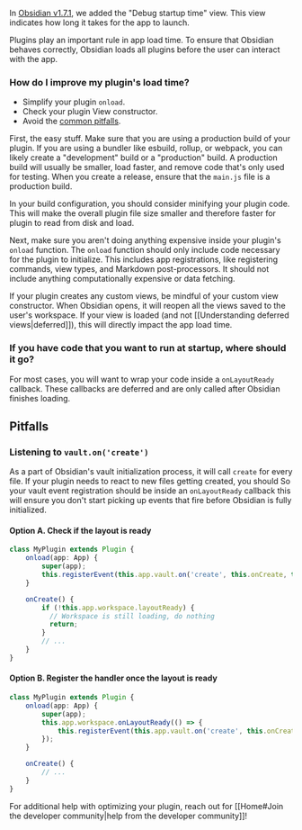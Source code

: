 In [Obsidian v1.7.1](https://obsidian.md/changelog/2024-08-27-desktop-v1.7.1/), we added the "Debug startup time" view. This view indicates how long it takes for the app to launch.

Plugins play an important rule in app load time. To ensure that Obsidian behaves correctly, Obsidian loads all plugins before the user can interact with the app.

### How do I improve my plugin's load time?

- Simplify your plugin `onload`.
- Check your plugin View constructor.
- Avoid the [common pitfalls](#Pitfalls).

First, the easy stuff. Make sure that you are using a production build of your plugin. If you are using a bundler like esbuild, rollup, or webpack, you can likely create a "development" build or a "production" build. A production build will usually be smaller, load faster, and remove code that's only used for testing. When you create a release, ensure that the `main.js` file is a production build.

In your build configuration, you should consider minifying your plugin code. This will make the overall plugin file size smaller and therefore faster for plugin to read from disk and load.

Next, make sure you aren't doing anything expensive inside your plugin's `onload` function. The `onload` function should only include code necessary for the plugin to initialize. This includes app registrations, like registering commands, view types, and Markdown post-processors. It should not include anything computationally expensive or data fetching.

If your plugin creates any custom views, be mindful of your custom view constructor. When Obsidian opens, it will reopen all the views saved to the user's workspace. If your view is loaded (and not [[Understanding deferred views|deferred]]), this will directly impact the app load time.

### If you have code that you want to run at startup, where should it go?

For most cases, you will want to wrap your code inside a `onLayoutReady` callback. These callbacks are deferred and are only called after Obsidian finishes loading.

## Pitfalls

### Listening to `vault.on('create')`

As a part of Obsidian's vault initialization process, it will call `create` for every file. If your plugin needs to react to new files getting created, you should  So your vault event registration should be inside an `onLayoutReady` callback this will ensure you don't start picking up events that fire before Obsidian is fully initialized.

#### Option A. Check if the layout is ready

```ts
class MyPlugin extends Plugin {
    onload(app: App) {
	    super(app);
        this.registerEvent(this.app.vault.on('create', this.onCreate, this));
    }

	onCreate() {
	    if (!this.app.workspace.layoutReady) {
	      // Workspace is still loading, do nothing
	      return;
	    }
		// ...
	}
}
```

#### Option B. Register the handler once the layout is ready

```ts
class MyPlugin extends Plugin {
    onload(app: App) {
	    super(app);
	    this.app.workspace.onLayoutReady(() => {
	        this.registerEvent(this.app.vault.on('create', this.onCreate, this));
	    });
    }

	onCreate() {
		// ...
	}
}
```

For additional help with optimizing your plugin, reach out for [[Home#Join the developer community|help from the developer community]]!
